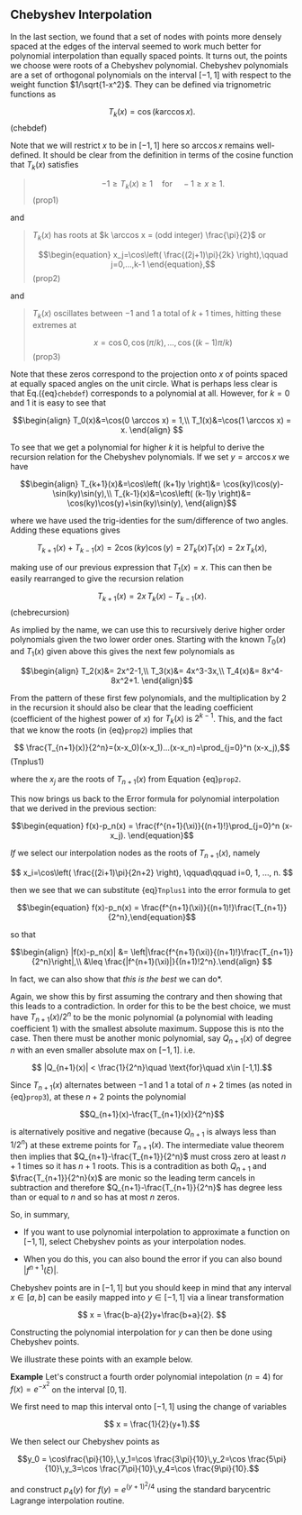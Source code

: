 ## Chebyshev Interpolation

In the last section, we found that a set of nodes with points more densely spaced at the edges of the interval seemed to work much better for polynomial interpolation than equally spaced points.  It turns out, the points we choose were roots of a Chebyshev polynomial.  Chebyshev polynomials are a set of orthogonal polynomials on the interval $[-1,1]$ with respect to the weight function $1/\sqrt{1-x^2}$.  They can be defined via trignometric functions as

$$ T_k(x)=\cos(k \arccos x).$$ (chebdef)

Note that we will restrict $x$ to be in $[-1,1]$ here so $\arccos x$ remains well-defined.  It should be clear from the definition in terms of the cosine function that $T_k(x)$ satisfies

>
> $$\begin{equation} -1 \geq T_k(x) \geq 1 \quad \text{for}\quad -1\geq x \geq 1\end{equation}.$$ (prop1)
>

and

>
> $T_k(x)$ has roots at $k \arccos x = (odd integer) \frac{\pi}{2}$ or  
>
> $$\begin{equation} x_j=\cos\left( \frac{(2j+1)\pi}{2k} \right),\qquad j=0,...,k-1 \end{equation},$$ (prop2)  
> 

and

>
> $T_k(x)$ oscillates between $-1$ and $1$ a total of $k+1$ times, hitting these extremes at  
>
> $$x=\cos 0, \cos(\pi/k), ...,\cos((k-1)\pi/k)$$ (prop3)
>


Note that these zeros correspond to the projection onto $x$ of points spaced at equally spaced angles on the unit circle.  What is perhaps less clear is that Eq.({eq}`chebdef`) corresponds to a polynomial at all.
However, for $k=0$ and $1$ it is easy to see that

$$\begin{align}
T_0(x)&=\cos(0 \arccos x) = 1,\\
T_1(x)&=\cos(1 \arccos x) = x.
\end{align}
$$

To see that we get a polynomial for higher $k$ it is helpful to derive the recursion relation for the Chebyshev polynomials.  If we set $y=\arccos x$ we have  

$$\begin{align}
T_{k+1}(x)&=\cos\left( (k+1)y \right)&= \cos(ky)\cos(y)-\sin(ky)\sin(y),\\
T_{k-1}(x)&=\cos\left( (k-1)y \right)&= \cos(ky)\cos(y)+\sin(ky)\sin(y),
\end{align}$$

where we have used the trig-identies for the sum/difference of two angles.  Adding these equations gives  

$$T_{k+1}(x)+T_{k-1}(x)=2\cos(ky)\cos(y)=2T_k(x)T_1(x)=2 x\, T_k(x),$$  

making use of our previous expression that $T_1(x)=x$.  This can then be easily rearranged to give the recursion relation  

$$T_{k+1}(x)=2 x\, T_k(x) - T_{k-1}(x).$$(chebrecursion)

As implied by the name, we can use this to recursively derive higher order polynomials given the two lower order ones.  Starting with the known $T_0(x)$ and $T_1(x)$ given above this gives the next few polynomials as

$$\begin{align}
T_2(x)&= 2x^2-1,\\
T_3(x)&= 4x^3-3x,\\
T_4(x)&= 8x^4-8x^2+1.
\end{align}$$

From the pattern of these first few polynomials, and the multiplication by $2$ in the recursion it should also be clear that the leading coefficient (coefficient of the highest power of $x$) for $T_k(x)$ is $2^{k-1}$.  This, and the fact that we know the roots (in {eq}`prop2`) implies that

$$ \frac{T_{n+1}(x)}{2^n}=(x-x_0)(x-x_1)...(x-x_n)=\prod_{j=0}^n (x-x_j),$$ (Tnplus1)

where the $x_j$ are the roots of $T_{n+1}(x)$ from Equation {eq}`prop2`.

This now brings us back to the Error formula for polynomial interpolation that we derived in the previous section:

$$\begin{equation} f(x)-p_n(x) = \frac{f^{n+1}(\xi)}{(n+1)!}\prod_{j=0}^n (x-x_j). \end{equation}$$

*If* we select our interpolation nodes as the roots of $T_{n+1}(x)$, namely  

$$ x_i=\cos\left( \frac{(2i+1)\pi}{2n+2} \right), \qquad\qquad i=0, 1, ..., n. $$

then we see that we can substitute {eq}`Tnplus1` into the error formula to get  

$$\begin{equation} f(x)-p_n(x) = \frac{f^{n+1}(\xi)}{(n+1)!}\frac{T_{n+1}}{2^n},\end{equation}$$

so that

$$\begin{align} |f(x)-p_n(x)| &= \left|\frac{f^{n+1}(\xi)}{(n+1)!}\frac{T_{n+1}}{2^n}\right|,\\ &\leq \frac{|f^{n+1}(\xi)|}{(n+1)!2^n}.\end{align} $$

In fact, we can also show that *this is the best* we can do*.

Again, we show this by first assuming the contrary and then showing that this leads to a contradiction.  In order for this to be the best choice, we must have $T_{n+1}(x)/2^n$ to be the monic polynomial (a polynomial with leading coefficient 1) with the smallest absolute maximum.  Suppose this is nto the case.  Then there must be another monic polynomial, say $Q_{n+1}(x)$ of degree $n$ with an even smaller absolute max on $[-1,1]$.  i.e.  

$$ |Q_{n+1}(x)| < \frac{1}{2^n}\quad \text{for}\quad x\in [-1,1].$$

Since $T_{n+1}(x)$ alternates between $-1$ and $1$ a total of $n+2$ times (as noted in {eq}`prop3`), at these $n+2$ points the polynomial  

$$Q_{n+1}(x)-\frac{T_{n+1}(x)}{2^n}$$

is alternatively positive and negative (because $Q_{n+1}$ is always less than $1/2^n$) at these extreme points for $T_{n+1}(x)$.  The intermediate value theorem then implies that $Q_{n+1}-\frac{T_{n+1}}{2^n}$ must cross zero at least $n+1$ times so it has $n+1$ roots.  This is a contradition as both $Q_{n+1}$ and $\frac{T_{n+1}}{2^n}(x)$ are monic so the leading term cancels in subtraction and therefore $Q_{n+1}-\frac{T_{n+1}}{2^n}$ has degree less than or equal to $n$ and so has at most $n$ zeros.

So, in summary,

- If you want to use polynomial interpolation to approximate a function on $[-1,1]$, select Chebyshev points as your interpolation nodes.

- When you do this, you can also bound the error if you can also bound $|f^{n+1}(\xi)|$.

Chebyshev points are in $[-1,1]$ but you should keep in mind that any interval $x \in [a,b]$ can be easily mapped into $y\in [-1,1]$ via a linear transformation

$$ x = \frac{b-a}{2}y+\frac{b+a}{2}. $$

Constructing the polynomial interpolation for $y$ can then be done using Chebyshev points.

We illustrate these points with an example below.

**Example** Let's construct a fourth order polynomial intepolation ($n=4$) for $f(x)=e^{-x^2}$ on the interval $[0,1]$.

We first need to map this interval onto $[-1,1]$ using the change of variables

$$ x = \frac{1}{2}(y+1).$$

We then select our Chebyshev points as  

$$y_0 = \cos\frac{\pi}{10},\,y_1=\cos \frac{3\pi}{10}\,y_2=\cos \frac{5\pi}{10}\,y_3=\cos \frac{7\pi}{10}\,y_4=\cos \frac{9\pi}{10}.$$

and construct $p_4(y)$ for $f(y)=e^{(y+1)^2/4}$ using the standard barycentric Lagrange interpolation routine.  